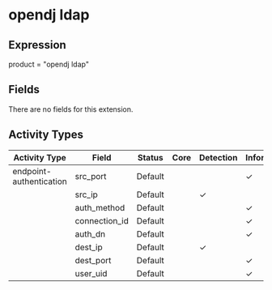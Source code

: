 opendj ldap
===========

Expression
----------

product = "opendj ldap"

Fields
------

There are no fields for this extension.

Activity Types
--------------

| Activity Type           | Field         | Status  | Core | Detection | Informational |
| ----------------------- | ------------- | ------- | ---- | --------- | ------------- |
| endpoint-authentication | src_port      | Default |      |           | &#10003;      |
|                         | src_ip        | Default |      | &#10003;  |               |
|                         | auth_method   | Default |      |           | &#10003;      |
|                         | connection_id | Default |      |           | &#10003;      |
|                         | auth_dn       | Default |      |           | &#10003;      |
|                         | dest_ip       | Default |      | &#10003;  |               |
|                         | dest_port     | Default |      |           | &#10003;      |
|                         | user_uid      | Default |      |           | &#10003;      |


